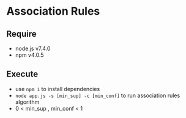 # Association Rules

## Require

* node.js v7.4.0
* npm v4.0.5

## Execute

* use `npm i` to install dependencies
* `node app.js -s [min_sup] -c [min_conf]` to run association rules algorithm 
* 0 < min_sup , min_conf < 1
